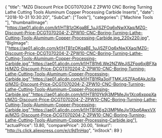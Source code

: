 {
	"title": "MZG Discount Price DCGT070204 Z ZPW10 CNC Boring Turning Lathe Cutting Tools Aluminum Copper Processing Carbide Inserts",
	"date": "2018-10-31 10:30:20",
	"SubCat": ["Tools"],
	"categories": ["Machine Tools "],
	"thumbnailImage": "https://ae01.alicdn.com/kf/HTB1zOKgaBE_1uJjSZFOq6xNwXXaq/MZG-Discount-Price-DCGT070204-Z-ZPW10-CNC-Boring-Turning-Lathe-Cutting-Tools-Aluminum-Copper-Processing-Carbide.jpg_220x220.jpg",
	"BigImage": ["https://ae01.alicdn.com/kf/HTB1zOKgaBE_1uJjSZFOq6xNwXXaq/MZG-Discount-Price-DCGT070204-Z-ZPW10-CNC-Boring-Turning-Lathe-Cutting-Tools-Aluminum-Copper-Processing-Carbide.jpg","https://ae01.alicdn.com/kf/HTB1h6.We2NZWeJjSZFpq6xjBFXaH/MZG-Discount-Price-DCGT070204-Z-ZPW10-CNC-Boring-Turning-Lathe-Cutting-Tools-Aluminum-Copper-Processing-Carbide.jpg","https://ae01.alicdn.com/kf/HTB1fRa3oiFTMKJjSZFAq6AkJpXad/MZG-Discount-Price-DCGT070204-Z-ZPW10-CNC-Boring-Turning-Lathe-Cutting-Tools-Aluminum-Copper-Processing-Carbide.jpg","https://ae01.alicdn.com/kf/HTB10Yk9j3MPMeJjy1Xcq6xpppXat/MZG-Discount-Price-DCGT070204-Z-ZPW10-CNC-Boring-Turning-Lathe-Cutting-Tools-Aluminum-Copper-Processing-Carbide.jpg","https://ae01.alicdn.com/kf/HTB15Eg2j3MPMeJjy1Xbq6AwxVXaj/MZG-Discount-Price-DCGT070204-Z-ZPW10-CNC-Boring-Turning-Lathe-Cutting-Tools-Aluminum-Copper-Processing-Carbide.jpg"],
	"actualPrice": 13.80,
	"comparePrice": 20.00,
	"linkurl": "http://s.click.aliexpress.com/e/c9d1nHqo",
	"inStock": 89
}
